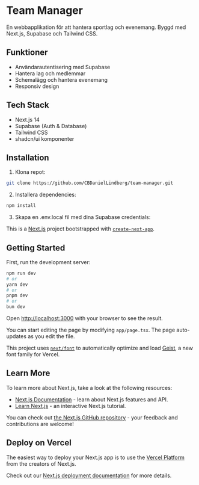 # Team Manager

En webbapplikation för att hantera sportlag och evenemang. Byggd med Next.js, Supabase och Tailwind CSS.

## Funktioner

- Användarautentisering med Supabase
- Hantera lag och medlemmar
- Schemalägg och hantera evenemang
- Responsiv design

## Tech Stack

- Next.js 14
- Supabase (Auth & Database)
- Tailwind CSS
- shadcn/ui komponenter

## Installation

1. Klona repot:
```bash
git clone https://github.com/CBDanielLindberg/team-manager.git
```

2. Installera dependencies:
```bash
npm install
```

3. Skapa en .env.local fil med dina Supabase credentials:

This is a [Next.js](https://nextjs.org) project bootstrapped with [`create-next-app`](https://nextjs.org/docs/app/api-reference/cli/create-next-app).

## Getting Started

First, run the development server:

```bash
npm run dev
# or
yarn dev
# or
pnpm dev
# or
bun dev
```

Open [http://localhost:3000](http://localhost:3000) with your browser to see the result.

You can start editing the page by modifying `app/page.tsx`. The page auto-updates as you edit the file.

This project uses [`next/font`](https://nextjs.org/docs/app/building-your-application/optimizing/fonts) to automatically optimize and load [Geist](https://vercel.com/font), a new font family for Vercel.

## Learn More

To learn more about Next.js, take a look at the following resources:

- [Next.js Documentation](https://nextjs.org/docs) - learn about Next.js features and API.
- [Learn Next.js](https://nextjs.org/learn) - an interactive Next.js tutorial.

You can check out [the Next.js GitHub repository](https://github.com/vercel/next.js) - your feedback and contributions are welcome!

## Deploy on Vercel

The easiest way to deploy your Next.js app is to use the [Vercel Platform](https://vercel.com/new?utm_medium=default-template&filter=next.js&utm_source=create-next-app&utm_campaign=create-next-app-readme) from the creators of Next.js.

Check out our [Next.js deployment documentation](https://nextjs.org/docs/app/building-your-application/deploying) for more details.

